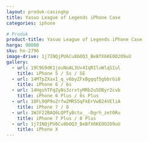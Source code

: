 ```yaml
---
layout: produk-casinghp
title: Yasuo League of Legends iPhone Case
categories: iphone

# Produk
product-title: Yasuo League of Legends iPhone Case
harga: 90000
sku: hn-2796
image-drive: 1j7INQjPU6Cu8bOQ3_BeBfX6KEOO2O9uU
gallery:
  - url: 19C9G9dK1jouNoAL3Uv4IqRIluWlqSIul
    title: iPhone 5 / 5s / SE
  - url: 14MTpZXaxI_q_v6byZFxBgqqf5gbbrGi8
    title: iPhone 6 / 6s
  - url: 14HgshTFqZyNs3zrxtyMRb2u5OByr2cvb
    title: iPhone 6 Plus / 6s Plus
  - url: 1OFL9QP9uZrfw2MR5SqFkErVwB24VEliA
    title: iPhone 7 / 8
  - url: 1WJF22BAQ6LQPTyBctu__-Dgrh_zetORu
    title: iPhone 7 Plus / 8 Plus
  - url: 1j7INQjPU6Cu8bOQ3_BeBfX6KEOO2O9uU
    title: iPhone X
---
```

